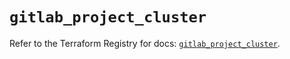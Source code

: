 # `gitlab_project_cluster`

Refer to the Terraform Registry for docs: [`gitlab_project_cluster`](https://registry.terraform.io/providers/gitlabhq/gitlab/17.7.0/docs/resources/project_cluster).
